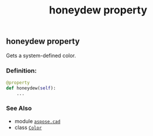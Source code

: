 ﻿---
title: honeydew property
second_title: Aspose.CAD for Python via .NET API References
description: 
type: docs
weight: 710
url: /aspose.cad/color/honeydew/
is_root: false
---

## honeydew property


Gets a system-defined color.
### Definition:
```python
@property
def honeydew(self):
    ...
```

### See Also
* module [`aspose.cad`](../../)
* class [`Color`](/cad/python-net/aspose.cad/color)
